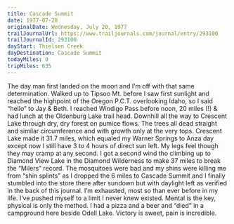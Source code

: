 ```yaml
---
title: Cascade Summit
date: 1977-07-20
originalDate: Wednesday, July 20, 1977
trailJournalUrl: https://www.trailjournals.com/journal/entry/293100
trailJournalId: 293100
dayStart: Thielsen Creek
dayDestination: Cascade Summit
todayMiles: 0
tripMiles: 635
---
```

The day man first landed on the moon and I’m off with that same determination. Walked up to Tipsoo Mt. before I saw first sunlight and reached the highpoint of the Oregon P.C.T. overlooking Idaho, so I said “hello” to Jay & Beth. I reached Windigo Pass before noon, 20 miles (!) & had lunch at the Oldenburg Lake trail head. Downhill all the way to Crescent Lake through dry, dry forest on pumice flows. The trees all dead straight and similar circumference and with growth only at the very tops. Crescent Lake made it 31.7 miles, which equaled my Warner Springs to Anza day except now I still have 3 to 4 hours of direct sun left. My legs feel though they may cramp at any second. I got a second wind tho climbing up to Diamond View Lake in the Diamond Wilderness to make 37 miles to break the “Milers” record. The mosquitoes were bad and my shins were killing me from “shin splints” as I dropped the 6 miles to Cascade Summit and I finally stumbled into the store there after sundown but with daylight left as verified in the back of this journal. I’m exhausted, most so than ever before in my life. I’ve pushed myself to a limit I never knew existed. Mental is the key, physical is only the method. I had a pizza and a beer and “died” in a campground here beside Odell Lake. Victory is sweet, pain is incredible.
